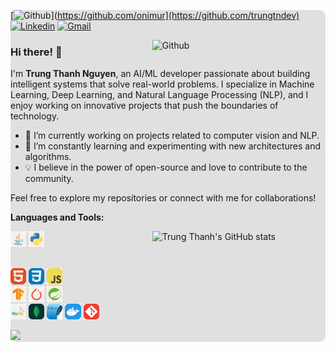 <div style="background-color: #E0E0E0; border-radius: 10px">

[![Github](https://img.shields.io/badge/-Github-000?style=flat&logo=Github&logoColor=white)](https://github.com/onimur](https://github.com/trungtndev)
[![Linkedin](https://img.shields.io/badge/-LinkedIn-blue?style=flat&logo=Linkedin&logoColor=white)]()
[![Gmail](https://img.shields.io/badge/-Gmail-c14438?style=flat&logo=Gmail&logoColor=white)](mailto:)

<!-- Any image aligned to the right. Beware the width -->
<img width="55%" align="right" alt="Github" src="https://raw.githubusercontent.com/onimur/.github/master/.resources/git-header.svg" />

### Hi there! 👋

I'm **Trung Thanh Nguyen**, an AI/ML developer passionate about building intelligent systems that solve real-world problems. I specialize in Machine Learning, Deep Learning, and Natural Language Processing (NLP), and I enjoy working on innovative projects that push the boundaries of technology. 

- 🔭 I’m currently working on projects related to computer vision and NLP.
- 🌱 I’m constantly learning and experimenting with new architectures and algorithms.
- 💡 I believe in the power of open-source and love to contribute to the community.

Feel free to explore my repositories or connect with me for collaborations!


**Languages and Tools:** 

<p style="margin-right: 10px>
  <a href="https://github.com/trungtndev">
      <img width="55%" align="right" alt="Trung Thanh's GitHub stats" src="https://github-readme-stats.vercel.app/api?username=trungtndev&show_icons=true&hide_border=true&bg_color=EDEDED" />
  </a>
  
  <code><img width="5%" src="https://github.com/tandpfun/skill-icons/blob/main/icons/Java-Light.svg"></code>
  <code><img width="5%" src="https://github.com/tandpfun/skill-icons/blob/main/icons/Python-Light.svg"></code>
  
  <br />
  <code><img width="5%" src="https://github.com/tandpfun/skill-icons/blob/main/icons/HTML.svg"></code>
  <code><img width="5%" src="https://github.com/tandpfun/skill-icons/blob/main/icons/CSS.svg"></code>
  <code><img width="5%" src="https://github.com/tandpfun/skill-icons/blob/main/icons/JavaScript.svg"></code>
  
  <br />
  <code><img width="5%" src="https://github.com/tandpfun/skill-icons/blob/main/icons/TensorFlow-Light.svg"></code>
  <code><img width="5%" src="https://github.com/tandpfun/skill-icons/blob/main/icons/PyTorch-Light.svg"></code>
  <code><img width="5%" src="https://github.com/tandpfun/skill-icons/blob/main/icons/Spring-Light.svg"></code>
  
  <br />
  <code><img width="5%" src="https://github.com/tandpfun/skill-icons/blob/main/icons/MySQL-Light.svg"></code>
  <code><img width="5%" src="https://github.com/tandpfun/skill-icons/blob/main/icons/MongoDB.svg"></code>
  <code><img width="5%" src="https://github.com/tandpfun/skill-icons/blob/main/icons/SQLite.svg"></code>
  <code><img width="5%" src="https://github.com/tandpfun/skill-icons/blob/main/icons/Docker.svg"></code>
  <code><img width="5%" src="https://github.com/tandpfun/skill-icons/blob/main/icons/Git.svg"></code>

</p>



[![](https://visitcount.itsvg.in/api?id=trungtndev&icon=6&color=0)](https://visitcount.itsvg.in)

</div>

